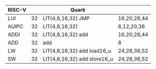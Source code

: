 
| RISC-V |    | Quark                        |             |
|--------|----|------------------------------|-------------|
| LUI    | 32 | LIT{4,8,16,32} JMP           | 16,20,28,44 |
| AUIPC  | 32 | LIT{4,8,16,32}               | 8,12,20,36  |
| ADDI   | 32 | LIT{4,8,16,32} add           | 16,20,28,44 |
| ADD    | 32 | add                          | 8           |
| LW     | 32 | LIT{4,8,16,32} add load16_u  | 24,28,36,52 |
| SW     | 32 | LIT{4,8,16,32} add store16_u | 24,28,36,52 |
